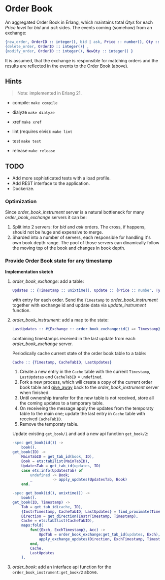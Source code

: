 # Order Book

An aggregated Order Book in Erlang, which maintains total _Qtys_ for each _Price level_ for _bid_ and _ask_ sides. The events coming (somehow) from an exchange:

```erlang
{new_order, OrderID :: integer(), bid | ask, Price :: number(), Qty :: integer()} ,
{delete_order, OrderID :: integer()} ,
{modify_order, OrderID :: integer(), NewQty :: integer() }
```

It is assumed, that the exchange is responsible for matching orders and the results are reflected in the events to the Order Book (above).

## Hints

> Note: implemented in Erlang 21.

- compile: `make compile`

- dialyze `make dialyze`

- xref `make xref`

- lint (requires elvis): `make lint`

- test `make test`

- release `make release`

## TODO

- Add more sophisticated tests with a load profile.
- Add REST interface to the application.
- Dockerize.

### Optimization

Since _order_book_instrument_ server is a natural bottleneck for many _order_book_exchange_ servers it can be:

1. Split into 2 servers: for _bid_ and _ask_ orders. The cross, if happens, should not be huge and expensive to merge.
2. Sharded into a number of servers, each responsible for handling it's own book depth range. The pool of those servers can dinamically follow the moving top of the book and changes in book depth.

### Provide Order Book state for any timestamp

__Implementation sketch__

1. _order_book_exchange_: add a table:

    ```erlang
    Updates :: {Timestamp :: unixtime(), Update :: {Price :: number, Type :: bid | ask, QtyDiff :: integer()}}.
    ```

    with entry for each order. Send the `Timestamp` to _order_book_instrument_ together with exchange id and update data via _update_instrument_ function.

2. _order_book_instrument_: add a map to the state:

    ```erlang
    LastUpdates :: #{Exchange :: order_book_exchange:id() => Timestamp}.
    ```

    containing timestamps received in the last update from each _order_book_exchange_ server.

    Periodically cache current state of the order book table to a table:

    ```erlang
    Cache :: {Timestamp, CacheTabID, LastUpdates}
    ```

    1. Create a new entry in the `Cache` table  with the current `Timestamp`, `LastUpdates` and `CacheTabID` = `undefined`.
    2. Fork a new process, which will create a copy of the current order book table and [give_away](http://erlang.org/doc/man/ets.html#give_away-3) back to the _order_book_instrument_ server when finished.
    3. Until ownership transfer for the new table is not received, store all the coming updates to a temporary table.
    4. On receiveing the message apply the updates from the temporaty table to the main one; update the last entry in `Cache` table with received `CacheTabID`.
    5. Remove the temporaty table.

    Update existing `get_book/1` and add a new api function `get_book/2`:

    ```erlang
    -spec get_book(id()) ->
        book().
    get_book(ID) ->
        MainTabID = get_tab_id(book, ID),
        Book = ets:tab2list(MainTabID),
        UpdatesTab = get_tab_id(updates, ID)
        case ets:info(UpdatesTab) of
            undefined -> Book;
            _         -> apply_updates(UpdatesTab, Book)
        end.

    -spec get_book(id(), unixtime()) ->
        book().
    get_book(ID, Timestamp) ->
        Tab = get_tab_id(cache, ID),
        {InstrTimestamp, CacheTabID, LastUpdates} = find_proximate(Timestamp, Tab),
        Direction = get_direction(InstrTimestamp, Timestamp),
        Cache = ets:tab2list(CacheTabID),
        maps:fold(
            fun({Exch, ExchTimestamp}, Acc) ->
                UpdTab = order_book_exchange:get_tab_id(updates, Exch),
                apply_exchange_updates(Direction, ExchTimestamp, Timestamp, UpdTab, Acc)
            end,
            Cache,
            LastUpdates
        ).
    ```

3. _order_book_: add an interface api function for the `order_book_instrument:get_book/2` above.
